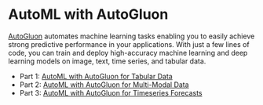 # AutoML with AutoGluon

[AutoGluon](https://github.com/autogluon/autogluon) automates machine learning tasks enabling you to easily achieve strong predictive performance in your applications. With just a few lines of code, you can train and deploy high-accuracy machine learning and deep learning models on image, text, time series, and tabular data.

* Part 1: [AutoML with AutoGluon for Tabular Data](https://mpolinowski.github.io/docs/IoT-and-Machine-Learning/AIOps/2023-06-18-automl-with-autogluon-tabular-data/2023-06-18)
* Part 2: [AutoML with AutoGluon for Multi-Modal Data](https://mpolinowski.github.io/docs/IoT-and-Machine-Learning/AIOps/2023-06-21-automl-with-autogluon-multiclass-nlp/2023-06-21)
* Part 3: [AutoML with AutoGluon for Timeseries Forecasts](https://mpolinowski.github.io/docs/IoT-and-Machine-Learning/AIOps/2023-06-23-automl-with-autogluon-timeseries-forecast/2023-06-23)